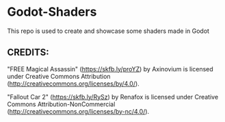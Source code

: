 # Godot-Shaders
This repo is used to create and showcase some shaders made in Godot


## CREDITS:

"FREE Magical Assassin" (https://skfb.ly/proYZ) by Axinovium is licensed under Creative Commons Attribution (http://creativecommons.org/licenses/by/4.0/).

"Fallout Car 2" (https://skfb.ly/RySz) by Renafox is licensed under Creative Commons Attribution-NonCommercial (http://creativecommons.org/licenses/by-nc/4.0/).
